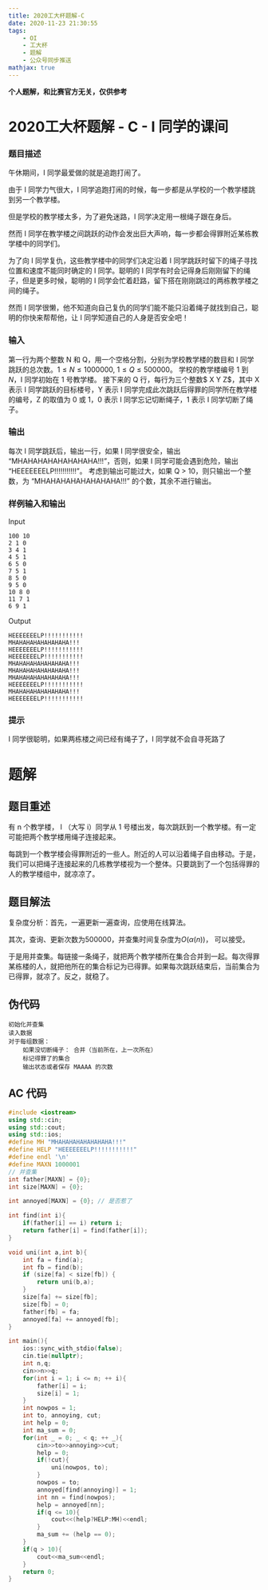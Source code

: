 ```yaml
---
title: 2020工大杯题解-C
date: 2020-11-23 21:30:55
tags:
	- OI 
	- 工大杯
	- 题解
	- 公众号同步推送
mathjax: true
---
```


**个人题解，和比赛官方无关，仅供参考**

# 2020工大杯题解 - C - I 同学的课间



### 题目描述

午休期间，I 同学最爱做的就是追跑打闹了。

由于 I 同学力气很大，I 同学追跑打闹的时候，每一步都是从学校的一个教学楼跳到另一个教学楼。

但是学校的教学楼太多，为了避免迷路，I 同学决定用一根绳子跟在身后。

然而 I 同学在教学楼之间跳跃的动作会发出巨大声响，每一步都会得罪附近某栋教学楼中的同学们。

为了向 I 同学复仇，这些教学楼中的同学们决定沿着 I 同学跳跃时留下的绳子寻找位置和速度不能同时确定的 I 同学。聪明的 I 同学有时会记得身后刚刚留下的绳子，但是更多时候，聪明的 I 同学会忙着赶路，留下搭在刚刚跳过的两栋教学楼之间的绳子。

然而 I 同学很懒，他不知道向自己复仇的同学们能不能只沿着绳子就找到自己，聪明的你快来帮帮他，让 I 同学知道自己的人身是否安全吧！

### 输入

第一行为两个整数 N 和 Q，用一个空格分割，分别为学校教学楼的数目和 I 同学跳跃的总次数。$1 \leq N \leq 1000000$, $1 \leq Q \leq 500000$。
学校的教学楼编号 $1$ 到 $N$，I 同学初始在 $1$ 号教学楼。
接下来的 Q 行，每行为三个整数$ X Y Z$，其中 X 表示 I 同学跳跃的目标楼号，Y 表示 I 同学完成此次跳跃后得罪的同学所在教学楼的编号，Z 的取值为 0 或 1，0 表示 I 同学忘记切断绳子，1 表示 I 同学切断了绳子。

### 输出

每次 I 同学跳跃后，输出一行，如果 I 同学很安全，输出 “MHAHAHAHAHAHAHAHA!!!”，否则，如果 I 同学可能会遇到危险，输出 “HEEEEEEELP!!!!!!!!!!!”。
考虑到输出可能过大，如果 Q > 10，则只输出一个整数，为 “MHAHAHAHAHAHAHAHA!!!” 的个数，其余不进行输出。

### 样例输入和输出

Input
```
100 10
2 1 0
3 4 1
4 5 1
6 5 0
7 5 1
8 5 0
9 5 0
10 8 0
11 7 1
6 9 1
```

Output
```
HEEEEEEELP!!!!!!!!!!!
MHAHAHAHAHAHAHAHA!!!
HEEEEEEELP!!!!!!!!!!!
HEEEEEEELP!!!!!!!!!!!
MHAHAHAHAHAHAHAHA!!!
MHAHAHAHAHAHAHAHA!!!
MHAHAHAHAHAHAHAHA!!!
HEEEEEEELP!!!!!!!!!!!
MHAHAHAHAHAHAHAHA!!!
HEEEEEEELP!!!!!!!!!!!
```

### 提示

I 同学很聪明，如果两栋楼之间已经有绳子了，I 同学就不会自寻死路了

# 题解

## 题目重述

有 n 个教学楼， I （大写 i）同学从 1 号楼出发，每次跳跃到一个教学楼。有一定可能把两个教学楼用绳子连接起来。

每跳到一个教学楼会得罪附近的一些人。附近的人可以沿着绳子自由移动。于是，我们可以把绳子连接起来的几栋教学楼视为一个整体。只要跳到了一个包括得罪的人的教学楼组中，就凉凉了。

## 题目解法

复杂度分析：首先，一遍更新一遍查询，应使用在线算法。

其次，查询、更新次数为$500000$，并查集时间复杂度为$O\left(\alpha \left(n\right)\right)$， 可以接受。

于是用并查集。每链接一条绳子，就把两个教学楼所在集合合并到一起。每次得罪某栋楼的人，就把他所在的集合标记为已得罪。如果每次跳跃结束后，当前集合为已得罪，就凉了。反之，就稳了。

## 伪代码

```
初始化并查集
读入数据
对于每组数据：
	如果没切断绳子： 合并（当前所在，上一次所在）
	标记得罪了的集合
	输出状态或者保存 MAAAA 的次数
```

## AC 代码

```cpp
#include <iostream>
using std::cin;
using std::cout;
using std::ios;
#define MH "MHAHAHAHAHAHAHAHA!!!"
#define HELP "HEEEEEEELP!!!!!!!!!!!"
#define endl '\n'
#define MAXN 1000001
// 并查集
int father[MAXN] = {0};
int size[MAXN] = {0};

int annoyed[MAXN] = {0}; // 是否惹了

int find(int i){
    if(father[i] == i) return i;
    return father[i] = find(father[i]);
}

void uni(int a,int b){
    int fa = find(a);
    int fb = find(b);
    if (size[fa] < size[fb]) {
        return uni(b,a);
    }
    size[fa] += size[fb];
    size[fb] = 0;
    father[fb] = fa;
    annoyed[fa] += annoyed[fb];
}

int main(){
    ios::sync_with_stdio(false);
    cin.tie(nullptr);
    int n,q;
    cin>>n>>q;
    for(int i = 1; i <= n; ++ i){
        father[i] = i;
        size[i] = 1;
    }
    int nowpos = 1;
    int to, annoying, cut;
    int help = 0;
    int ma_sum = 0;
    for(int _ = 0; _ < q; ++ _){
        cin>>to>>annoying>>cut;
        help = 0;
        if(!cut){
            uni(nowpos, to);
        }
        nowpos = to;
        annoyed[find(annoying)] = 1;
        int nn = find(nowpos);
        help = annoyed[nn];
        if(q <= 10){
            cout<<(help?HELP:MH)<<endl;
        }
        ma_sum += (help == 0);
    }
    if(q > 10){
        cout<<ma_sum<<endl;
    }
    return 0;
}
```

